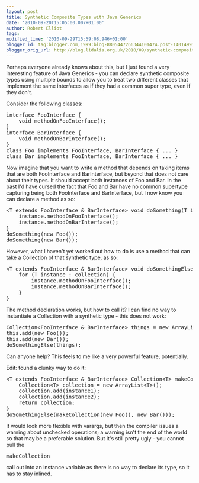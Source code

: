 ```yaml
---
layout: post
title: Synthetic Composite Types with Java Generics
date: '2010-09-20T15:05:00.007+01:00'
author: Robert Elliot
tags: 
modified_time: '2010-09-29T15:59:08.946+01:00'
blogger_id: tag:blogger.com,1999:blog-8805447266344101474.post-1401499193318811911
blogger_orig_url: http://blog.lidalia.org.uk/2010/09/synthetic-composite-types-with-java.html
---
```


Perhaps everyone already knows about this, but I just found a very interesting feature of Java Generics - you can declare synthetic composite types using multiple bounds to allow you to treat two different classes that implement the same interfaces as if they had a common super type, even if they don't.

Consider the following classes:

<pre class="brush:java">
interface FooInterface {
    void methodOnFooInterface();
}
interface BarInterface {
    void methodOnBarInterface();
}
class Foo implements FooInterface, BarInterface { ... }
class Bar implements FooInterface, BarInterface { ... }
</pre>Now imagine that you want to write a method that depends on taking items that are both FooInterface and BarInterface, but beyond that does not care about their types. It should accept both instances of Foo and Bar. In the past I'd have cursed the fact that Foo and Bar have no common supertype capturing being both FooInterface and BarInterface, but I now know you can declare a method as so:

<pre class="brush:java">
&lt;T extends FooInterface &amp; BarInterface&gt; void doSomething(T instance) {
    instance.methodOnFooInterface();
    instance.methodOnBarInterface();
}
doSomething(new Foo());
doSomething(new Bar());
</pre>However, what I haven't yet worked out how to do is use a method that can take a Collection of that synthetic type, as so:

<pre class="brush:java">
&lt;T extends FooInterface &amp; BarInterface&gt; void doSomethingElse(Collection&lt;T&gt; collection) {
    for (T instance : collection) {
        instance.methodOnFooInterface();
        instance.methodOnBarInterface();
    }
}
</pre>The method declaration works, but how to call it? I can find no way to instantiate a Collection with a synthetic type - this does not work:

<pre class="brush:java">
Collection&lt;FooInterface &amp; BarInterface&gt; things = new ArrayList&lt;FooInterface &amp; BarInterface&gt;); // DOES NOT COMPILE
this.add(new Foo());
this.add(new Bar());
doSomethingElse(things);
</pre>Can anyone help? This feels to me like a very powerful feature, potentially.

Edit: found a clunky way to do it:

<pre class="brush:java">
&lt;T extends FooInterface &amp; BarInterface&gt; Collection&lt;T&gt; makeCollection(T instance1, T instance2) {
    Collection&lt;T&gt; collection = new ArrayList&lt;T&gt;();
    collection.add(instance1);
    collection.add(instance2);
    return collection;
}
doSomethingElse(makeCollection(new Foo(), new Bar()));
</pre>It would look more flexible with varargs, but then the compiler issues a warning about unchecked operations; a warning isn't the end of the world so that may be a preferable solution. But it's still pretty ugly - you cannot pull the <pre>makeCollection</pre> call out into an instance variable as there is no way to declare its type, so it has to stay inlined.

